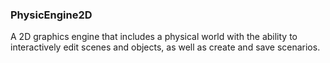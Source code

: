 ### PhysicEngine2D
A 2D graphics engine that includes a physical world with the ability to interactively edit scenes
and objects, as well as create and save scenarios.<br>


